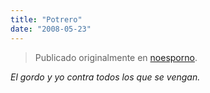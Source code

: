 ```yaml
---
title: "Potrero"
date: "2008-05-23"
---
```


> Publicado originalmente en [noesporno](/noesporno).

_El gordo y yo contra todos los que se vengan._